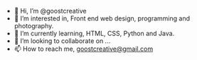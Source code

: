 - 👋 Hi, I’m @goostcreative
- 👀 I’m interested in, Front end web design, programming and photography.
- 🌱 I’m currently learning, HTML, CSS, Python and Java.
- 💞️ I’m looking to collaborate on ...
- 📫 How to reach me, goostcreative@gmail.com

<!---
mejoshmann/mejoshmann is a ✨ special ✨ repository because its `README.md` (this file) appears on your GitHub profile.
You can click the Preview link to take a look at your changes.
--->
